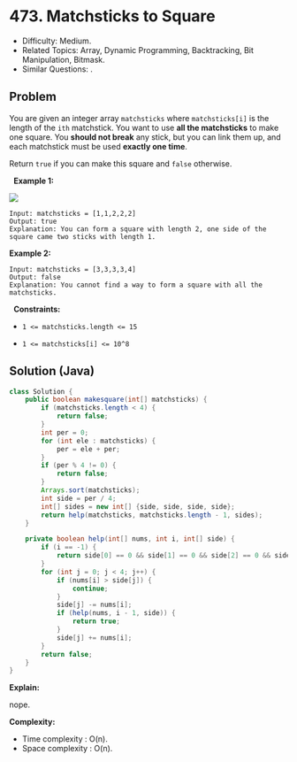 # 473. Matchsticks to Square

- Difficulty: Medium.
- Related Topics: Array, Dynamic Programming, Backtracking, Bit Manipulation, Bitmask.
- Similar Questions: .

## Problem

You are given an integer array ```matchsticks``` where ```matchsticks[i]``` is the length of the ```ith``` matchstick. You want to use **all the matchsticks** to make one square. You **should not break** any stick, but you can link them up, and each matchstick must be used **exactly one time**.

Return ```true``` if you can make this square and ```false``` otherwise.

 
**Example 1:**

![](https://assets.leetcode.com/uploads/2021/04/09/matchsticks1-grid.jpg)

```
Input: matchsticks = [1,1,2,2,2]
Output: true
Explanation: You can form a square with length 2, one side of the square came two sticks with length 1.
```

**Example 2:**

```
Input: matchsticks = [3,3,3,3,4]
Output: false
Explanation: You cannot find a way to form a square with all the matchsticks.
```

 
**Constraints:**


	
- ```1 <= matchsticks.length <= 15```
	
- ```1 <= matchsticks[i] <= 10^8```



## Solution (Java)

```java
class Solution {
    public boolean makesquare(int[] matchsticks) {
        if (matchsticks.length < 4) {
            return false;
        }
        int per = 0;
        for (int ele : matchsticks) {
            per = ele + per;
        }
        if (per % 4 != 0) {
            return false;
        }
        Arrays.sort(matchsticks);
        int side = per / 4;
        int[] sides = new int[] {side, side, side, side};
        return help(matchsticks, matchsticks.length - 1, sides);
    }

    private boolean help(int[] nums, int i, int[] side) {
        if (i == -1) {
            return side[0] == 0 && side[1] == 0 && side[2] == 0 && side[3] == 0;
        }
        for (int j = 0; j < 4; j++) {
            if (nums[i] > side[j]) {
                continue;
            }
            side[j] -= nums[i];
            if (help(nums, i - 1, side)) {
                return true;
            }
            side[j] += nums[i];
        }
        return false;
    }
}
```

**Explain:**

nope.

**Complexity:**

* Time complexity : O(n).
* Space complexity : O(n).
